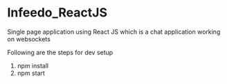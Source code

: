 # Infeedo_ReactJS
Single page application using React JS which is a chat application working on websockets

Following are the steps for dev setup 

1) npm install
2) npm start
